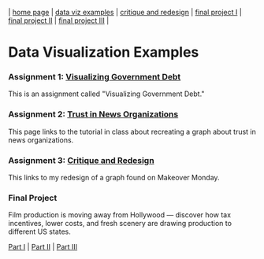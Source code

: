 | [home page](https://cflanery-data.github.io/caraf_portfolio/) | [data viz examples](dataviz-examples) | [critique and redesign](makeover-monday.md) | [final project I](final-project-part-one) | [final project II](final-project-part-two) | [final project III](final-project-part-three) |

# Data Visualization Examples
### Assignment 1: [Visualizing Government Debt](visualizing-government-debt)
This is an assignment called "Visualizing Government Debt." 

### Assignment 2: [Trust in News Organizations](tableau-tutorial-news.md)
This page links to the tutorial in class about recreating a graph about trust in news organizations.  

### Assignment 3: [Critique and Redesign](makeover-monday.md)
This links to my redesign of a graph found on Makeover Monday.

### Final Project
Film production is moving away from Hollywood — discover how tax incentives, lower costs, and fresh scenery are drawing production to different US states. 

[Part I](final-project-part-one) | 
[Part II](final-project-part-two) | 
[Part III](final-project-part-three) 
